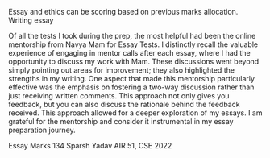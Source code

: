 Essay and ethics can be scoring based on previous marks allocation. Writing essay

Of all the tests I took during the prep, the most helpful had been the online mentorship from Navya Mam for Essay Tests. I distinctly recall the valuable experience of engaging in mentor calls after each essay, where I had the opportunity to discuss my work with Mam. These discussions went beyond simply pointing out areas for improvement; they also highlighted the strengths in my writing. One aspect that made this mentorship particularly effective was the emphasis on fostering a two-way discussion rather than just receiving written comments.  This approach not only gives you feedback, but you can also discuss the rationale behind the feedback received. This approach allowed for a deeper exploration of my essays. I am grateful for the mentorship and consider it instrumental in my essay preparation journey.

Essay Marks 134
Sparsh Yadav AIR 51, CSE 2022
